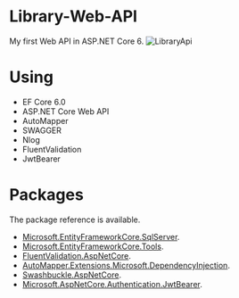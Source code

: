 # Library-Web-API
My first Web API in ASP.NET Core 6.
![LibraryApi](https://github.com/BSzczerba/Library-Web-API/assets/129983724/ef9a8f87-d415-443d-b5a4-49a1e002b27b)
# Using
* EF Core 6.0
* ASP.NET Core Web API
* AutoMapper 
* SWAGGER
* Nlog
* FluentValidation
* JwtBearer
# Packages
The package reference is available.
* [Microsoft.EntityFrameworkCore.SqlServer](https://www.nuget.org/packages/Microsoft.EntityFrameworkCore.SqlServer/).
* [Microsoft.EntityFrameworkCore.Tools](https://www.nuget.org/packages/Microsoft.EntityFrameworkCore.Tools/8.0.0-preview.7.23375.4). 
* [FluentValidation.AspNetCore](https://www.nuget.org/packages/FluentValidation.AspNetCore).
* [AutoMapper.Extensions.Microsoft.DependencyInjection](https://www.nuget.org/packages/AutoMapper.Extensions.Microsoft.DependencyInjection).
* [Swashbuckle.AspNetCore](https://www.nuget.org/packages/Swashbuckle.AspNetCore).
* [Microsoft.AspNetCore.Authentication.JwtBearer](https://www.nuget.org/packages/Microsoft.AspNetCore.Authentication.JwtBearer/8.0.0-preview.7.23375.9).
